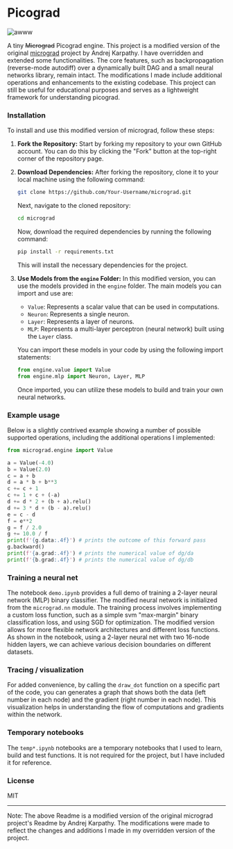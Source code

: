 # Picograd

![awww](puppy.jpg)

A tiny ~~Micrograd~~ Picograd engine. This project is a modified version of the original [micrograd](https://github.com/karpathy/micrograd/tree/master) project by Andrej Karpathy. I have overridden and extended some functionalities. The core features, such as backpropagation (reverse-mode autodiff) over a dynamically built DAG and a small neural networks library, remain intact. The modifications I made include additional operations and enhancements to the existing codebase. This project can still be useful for educational purposes and serves as a lightweight framework for understanding picograd.

### Installation

To install and use this modified version of micrograd, follow these steps:

1. **Fork the Repository:** Start by forking my repository to your own GitHub account. You can do this by clicking the "Fork" button at the top-right corner of the repository page.

2. **Download Dependencies:** After forking the repository, clone it to your local machine using the following command:

   ```bash
   git clone https://github.com/Your-Username/micrograd.git
   ```

   Next, navigate to the cloned repository:

   ```bash
   cd micrograd
   ```

   Now, download the required dependencies by running the following command:

   ```bash
   pip install -r requirements.txt
   ```

   This will install the necessary dependencies for the project.

3. **Use Models from the `engine` Folder:** In this modified version, you can use the models provided in the `engine` folder. The main models you can import and use are:

   - `Value`: Represents a scalar value that can be used in computations.
   - `Neuron`: Represents a single neuron.
   - `Layer`: Represents a layer of neurons.
   - `MLP`: Represents a multi-layer perceptron (neural network) built using the `Layer` class.

   You can import these models in your code by using the following import statements:

   ```python
   from engine.value import Value
   from engine.mlp import Neuron, Layer, MLP
   ```

   Once imported, you can utilize these models to build and train your own neural networks.

### Example usage

Below is a slightly contrived example showing a number of possible supported operations, including the additional operations I implemented:

```python
from micrograd.engine import Value

a = Value(-4.0)
b = Value(2.0)
c = a + b
d = a * b + b**3
c += c + 1
c += 1 + c + (-a)
d += d * 2 + (b + a).relu()
d += 3 * d + (b - a).relu()
e = c - d
f = e**2
g = f / 2.0
g += 10.0 / f
print(f'{g.data:.4f}') # prints the outcome of this forward pass
g.backward()
print(f'{a.grad:.4f}') # prints the numerical value of dg/da
print(f'{b.grad:.4f}') # prints the numerical value of dg/db
```

### Training a neural net

The notebook `demo.ipynb` provides a full demo of training a 2-layer neural network (MLP) binary classifier. The modified neural network is initialized from the `micrograd.nn` module. The training process involves implementing a custom loss function, such as a simple svm "max-margin" binary classification loss, and using SGD for optimization. The modified version allows for more flexible network architectures and different loss functions. As shown in the notebook, using a 2-layer neural net with two 16-node hidden layers, we can achieve various decision boundaries on different datasets.

### Tracing / visualization

For added convenience, by calling the `draw_dot` function on a specific part of the code, you can generates a graph that shows both the data (left number in each node) and the gradient (right number in each node). This visualization helps in understanding the flow of computations and gradients within the network.

### Temporary notebooks

The `temp*.ipynb` notebooks are a temporary notebooks that I used to learn, build and test functions. It is not required for the project, but I have included it for reference.

### License

MIT

---

Note: The above Readme is a modified version of the original micrograd project's Readme by Andrej Karpathy. The modifications were made to reflect the changes and additions I made in my overridden version of the project.
